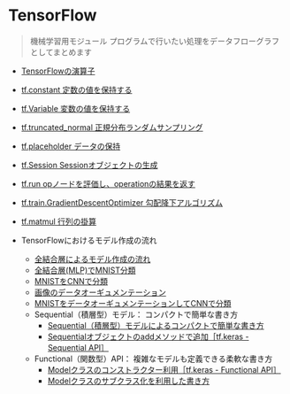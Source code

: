 # TensorFlow

> 機械学習用モジュール
プログラムで行いたい処理をデータフローグラフとしてまとめます

- [TensorFlowの演算子](./tensorflow/TensorFlowmath.md)
- [tf.constant 定数の値を保持する](./tensorflow/tf.constant.md)
- [tf.Variable 変数の値を保持する](./tensorflow/tf.variable.md)
- [tf.truncated_normal 正規分布ランダムサンプリング](./tensorflow/tf.truncatednormal.md)
- [tf.placeholder データの保持](./tensorflow/tf.placeholder.md)
- [tf.Session Sessionオブジェクトの生成](./tensorflow/tf.session.md)
- [tf.run opノードを評価し、operationの結果を返す](./tensorflow/tf.run.md)
- [tf.train.GradientDescentOptimizer 勾配降下アルゴリズム](./tensorflow/tf.train.GradientDescentOptimizer.md)
- [tf.matmul 行列の掛算](./tensorflow/tf.matmul.md)

- TensorFlowにおけるモデル作成の流れ
    - [全結合層によるモデル作成の流れ](./tensorflow/tf2_base/tf2_base.md)
    - [全結合層(MLP)でMNIST分類](./tensorflow/MLP_digit/MLP_digit.md)
    - [MNISTをCNNで分類](./tensorflow/MNIST_CNN_tune/MNIST_CNN_tune.md)
    - [画像のデータオーギュメンテーション](./tensorflow/DataAugmentation/DataAugmentation.md)
    - [MNISTをデータオーギュメンテーションしてCNNで分類](./tensorflow/MNIST_CNN_dataaug/MNIST_CNN_dataaug.md)
    - Sequential（積層型）モデル： コンパクトで簡単な書き方
        - [Sequential（積層型）モデルによるコンパクトで簡単な書き方](./tensorflow/Sequential1/Sequential1.md)
        - [Sequentialオブジェクトのaddメソッドで追加［tf.keras - Sequential API］](./tensorflow/Sequential2/Sequential2.md)
    - Functional（関数型）API： 複雑なモデルも定義できる柔軟な書き方
        - [Modelクラスのコンストラクター利用［tf.keras - Functional API］](./tensorflow/Functional/Functional.md)
        - [Modelクラスのサブクラス化を利用した書き方](./tensorflow/Functional2/Functional2.md)

